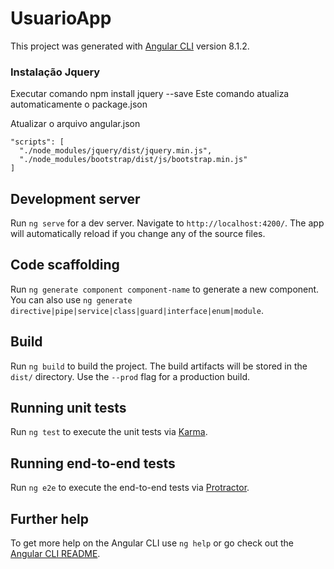 # UsuarioApp

This project was generated with [Angular CLI](https://github.com/angular/angular-cli) version 8.1.2.

### Instalação Jquery
Executar comando npm install jquery --save 
Este comando atualiza automaticamente o package.json

Atualizar o arquivo angular.json
```
"scripts": [
  "./node_modules/jquery/dist/jquery.min.js",
  "./node_modules/bootstrap/dist/js/bootstrap.min.js"    
]
```

## Development server

Run `ng serve` for a dev server. Navigate to `http://localhost:4200/`. The app will automatically reload if you change any of the source files.

## Code scaffolding

Run `ng generate component component-name` to generate a new component. You can also use `ng generate directive|pipe|service|class|guard|interface|enum|module`.

## Build

Run `ng build` to build the project. The build artifacts will be stored in the `dist/` directory. Use the `--prod` flag for a production build.

## Running unit tests

Run `ng test` to execute the unit tests via [Karma](https://karma-runner.github.io).

## Running end-to-end tests

Run `ng e2e` to execute the end-to-end tests via [Protractor](http://www.protractortest.org/).

## Further help

To get more help on the Angular CLI use `ng help` or go check out the [Angular CLI README](https://github.com/angular/angular-cli/blob/master/README.md).
